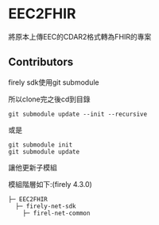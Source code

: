 # EEC2FHIR

將原本上傳EEC的CDAR2格式轉為FHIR的專案

## Contributors

firely sdk使用git submodule

所以clone完之後cd到目錄

```
git submodule update --init --recursive
```

或是

```
git submodule init
git submodule update
```

讓他更新子模組

模組階層如下:(firely 4.3.0)

```
├─ EEC2FHIR
  ├─ firely-net-sdk
    ├─ firel-net-common
```
